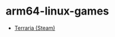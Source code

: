 # arm64-linux-games

- [Terraria (Steam)](https://github.com/tranarchy/arm64-linux-games/blob/main/terraria)
